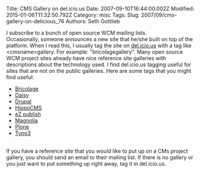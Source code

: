 Title: CMS Gallery on del.icio.us
Date: 2007-09-10T16:44:00.002Z
Modified: 2015-01-06T11:32:50.792Z
Category: misc
Tags: 
Slug: 2007/09/cms-gallery-on-delicious_76
Authors: Seth Gottlieb

I subscribe to a bunch of open source WCM mailing lists. Occasionally,&nbsp;someone announces a new site that he/she built on top of the platform.  When I read this, I usually tag the site on [del.icio.us](http://del.icio.us) with a tag like &lt;cmsname&gt;gallery.  For example: "bricolagegallery".   Many open source WCM project sites already have nice reference site galleries with descriptions about the technology used.  I find del.icio.us tagging useful for sites that are not on the public galleries.  Here are some tags that you might find useful:

<div><ul id=""><li><a href="http://del.icio.us/tag/bricolagegallery">Bricolage</a></li><li><a href="http://del.icio.us/tag/daisygallery">Daisy</a></li><li><a href="http://del.icio.us/tag/drupalgallery">Drupal</a></li><li><a href="http://del.icio.us/tag/hippocmsgallery">HippoCMS</a></li><li><a href="http://del.icio.us/tag/ezgallery">eZ publish</a></li><li><a href="http://del.icio.us/tag/magnoliagallery">Magnolia</a></li><li><a href="http://del.icio.us/tag/plonegallery">Plone</a></li><li><a href="http://del.icio.us/tag/typo3gallery">Typo3</a></li></ul><br/>If you have a reference site that you would like to put up on a CMs project gallery, you should send an email to their mailing list.  If there is no gallery or you just want to put something up right away, tag it in del.icio.us. <br/><br/></div>
